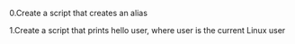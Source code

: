 0.Create a script that creates an alias                                                                                               

1.Create a script that prints hello user, where user is the current Linux user
